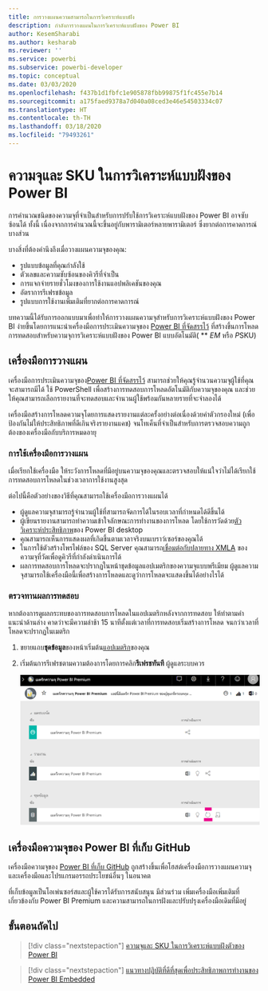 ```yaml
---
title: การวางแผนความสามารถในการวิเคราะห์แบบฝัง
description: กำลังการวางแผนในการวิเคราะห์แบบฝังของ Power BI
author: KesemSharabi
ms.author: kesharab
ms.reviewer: ''
ms.service: powerbi
ms.subservice: powerbi-developer
ms.topic: conceptual
ms.date: 03/03/2020
ms.openlocfilehash: f437b1d1fbfc1e905878fbb99875f1fc455e7b14
ms.sourcegitcommit: a175faed9378a7d040a08ced3e46e54503334c07
ms.translationtype: HT
ms.contentlocale: th-TH
ms.lasthandoff: 03/18/2020
ms.locfileid: "79493261"
---
```

# <a name="capacity-planning-in-power-bi-embedded-analytics"></a>ความจุและ SKU ในการวิเคราะห์แบบฝังของ Power BI

การคำนวณชนิดของความจุที่จำเป็นสำหรับการปรับใช้การวิเคราะห์แบบฝังของ Power BI อาจซับซ้อนได้ ทั้งนี้ เนื่องจากการคำนวณนี้จะขึ้นอยู่กับพารามิเตอร์หลายพารามิเตอร์ ซึ่งยากต่อการคาดการณ์บางส่วน

บางสิ่งที่ต้องคำนึงถึงเมื่อวางแผนความจุของคุณ:

* รูปแบบข้อมูลที่คุณกำลังใช้
* ตัวเลขและความซับซ้อนของคิวรีที่จำเป็น
* การแจกจ่ายรายชั่วโมงของการใช้งานแอปพลิเคชันของคุณ
* อัตราการรีเฟรชข้อมูล
* รูปแบบการใช้งานเพิ่มเติมที่ยากต่อการคาดการณ์

บทความนี้ได้รับการออกแบบมาเพื่อทำให้การวางแผนความจุสำหรับการวิเคราะห์แบบฝังของ Power BI ง่ายขึ้นโดยการแนะนำเครื่องมือการประเมินความจุของ [Power BI ที่จัดสรรไว้](https://github.com/microsoft/PowerBI-Tools-For-Capacities/tree/master/LoadTestingPowerShellTool/) ที่สร้างขึ้นการโหลดการทดสอบสำหรับความจุการวิเคราะห์แบบฝังของ Power BI แบบอัตโนมัติ( ** *EM* หรือ *P*SKU)

## <a name="planning-tool"></a>เครื่องมือการวางแผน

 เครื่องมือการประเมินความจุของ[Power BI ที่จัดสรรไว้](https://github.com/microsoft/PowerBI-Tools-For-Capacities/tree/master/LoadTestingPowerShellTool/) สามารถช่วยให้คุณรู้จำนวนความจุผู้ใช้ที่คุณจะสามารถมีได้ ใช้ PowerShell เพื่อสร้างการทดสอบการโหลดอัตโนมัติกับความจุของคุณ และช่วยให้คุณสามารถเลือกรายงานที่จะทดสอบและจำนวนผู้ใช้พร้อมกันหลายรายที่จะจำลองได้

เครื่องมือสร้างการโหลดความจุโดยการแสดงรายงานแต่ละครั้งอย่างต่อเนื่องด้วยค่าตัวกรองใหม่ (เพื่อป้องกันไม่ให้ประสิทธิภาพที่ดีเกินจริงรายงานแคช) จนโทเค็นที่จำเป็นสำหรับการตรวจสอบความถูกต้องของเครื่องมือกับบริการหมดอายุ

### <a name="using-the-planning-tool"></a>การใช้เครื่องมือการวางแผน

เมื่อเรียกใช้เครื่องมือ ให้ระวังการโหลดที่มีอยู่บนความจุของคุณและตรวจสอบให้แน่ใจว่าไม่ได้เรียกใช้การทดสอบการโหลดในช่วงเวลาการใช้งานสูงสุด

ต่อไปนี้คือตัวอย่างของวิธีที่คุณสามารถใช้เครื่องมือการวางแผนได้

* ผู้ดูแลความจุสามารถรู้จำนวนผู้ใช้ที่สามารถจัดการได้ในรอบเวลาที่กำหนดได้ดีขึ้นได้
* ผู้เขียนรายงานสามารถทำความเข้าใจลักษณะการทำงานของการโหลด โดยใช้การวัดด้วย[ตัววิเคราะห์ประสิทธิภาพ](https://docs.microsoft.com/power-bi/desktop-performance-analyzer)ของ Power BI desktop
* คุณสามารถเห็นการแสดงผลที่เกิดขึ้นตามเวลาจริงบนเบราว์เซอร์ของคุณได้
* ในการใช้ตัวสร้างโพรไฟล์ของ SQL Server คุณสามารถ[เชื่อมต่อกับปลายทาง XMLA](https://powerbi.microsoft.com/blog/power-bi-open-platform-connectivity-with-xmla-endpoints-public-preview/) ของความจุที่วัดเพื่อดูคิวรีที่กำลังดำเนินการได้
* ผลการทดสอบการโหลดจะปรากฏในหน้าชุดข้อมูลแอปเมตริกของความจุแบบพรีเมียม ผู้ดูแลความจุสามารถใช้เครื่องมือนี้เพื่อสร้างการโหลดและดูว่าการโหลดจะแสดงขึ้นได้อย่างไรได้

### <a name="reviewing-the-test-results"></a>ตรวจทานผลการทดสอบ

หากต้องการดูผลกระทบของการทดสอบการโหลดในแอปเมตริกหลังจากการทดสอบ ให้ทำตามคำแนะนำด้านล่าง คาดว่าจะมีความล่าช้า 15 นาทีตั้งแต่เวลาที่การทดสอบเริ่มสร้างการโหลด จนกว่าเวลาที่โหลดจะปรากฏในเมตริก

1. ขยายแถบ**ชุดข้อมูล**ของหน้าเริ่มต้น[แอปเมตริก](../../service-admin-premium-monitor-capacity.md)ของคุณ
2. เริ่มต้นการรีเฟรชตามความต้องการโดยการคลิก**รีเฟรชทันที** ผู้ดูแลระบบควร

    ![เมตริกความจุ Power BI Premium](media/embedded-capacity-planning/embedded-capacity-planning.png)

## <a name="power-bi-capacity-tools-github-repository"></a>เครื่องมือความจุของ Power BI ที่เก็บ GitHub

เครื่องมือความจุของ [Power BI ที่เก็บ GitHub](https://github.com/microsoft/PowerBI-Tools-For-Capacities) ถูกสร้างขึ้นเพื่อโฮสต์เครื่องมือการวางแผนความจุและเครื่องมือและโปรแกรมอรรถประโยชน์อื่นๆ ในอนาคต

ที่เก็บข้อมูลเป็นโอเพ่นซอร์สและผู้ใช้ควรได้รับการสนับสนุน มีส่วนร่วม เพิ่มเครื่องมือเพิ่มเติมที่เกี่ยวข้องกับ Power BI Premium และความสามารถในการฝังและปรับปรุงเครื่องมือเดิมที่มีอยู่

## <a name="next-steps"></a>ขั้นตอนถัดไป

> [!div class="nextstepaction"]
>[ความจุและ SKU ในการวิเคราะห์แบบฝังตัวของ Power BI](embedded-capacity.md)

> [!div class="nextstepaction"]
>[แนวทางปฏิบัติที่ดีที่สุดเพื่อประสิทธิภาพการทำงานของ Power BI Embedded](embedded-performance-best-practices.md)